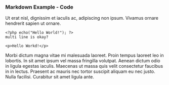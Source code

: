 ### Markdown Example - Code

Ut erat nisl, dignissim et iaculis ac, adipiscing non ipsum. Vivamus ornare hendrerit sapien ut ornare.

    <?php echo("Hello World!"); ?>
    multi line is okay?

`<p>Hello Workd!</p>`

Morbi dictum magna vitae mi malesuada laoreet. Proin tempus laoreet leo in lobortis. In sit amet ipsum vel massa fringilla volutpat. Aenean dictum odio in ligula egestas iaculis. Maecenas ut massa quis velit consectetur faucibus in in lectus. Praesent ac mauris nec tortor suscipit aliquam eu nec justo. Nulla facilisi. Curabitur sit amet ligula ante.